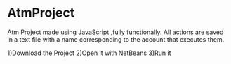 # AtmProject
Atm Project made using JavaScript ,fully functionally. All actions are saved in a text file with a name corresponding to the account that executes them.

1)Download the Project
2)Open it with NetBeans
3)Run it
